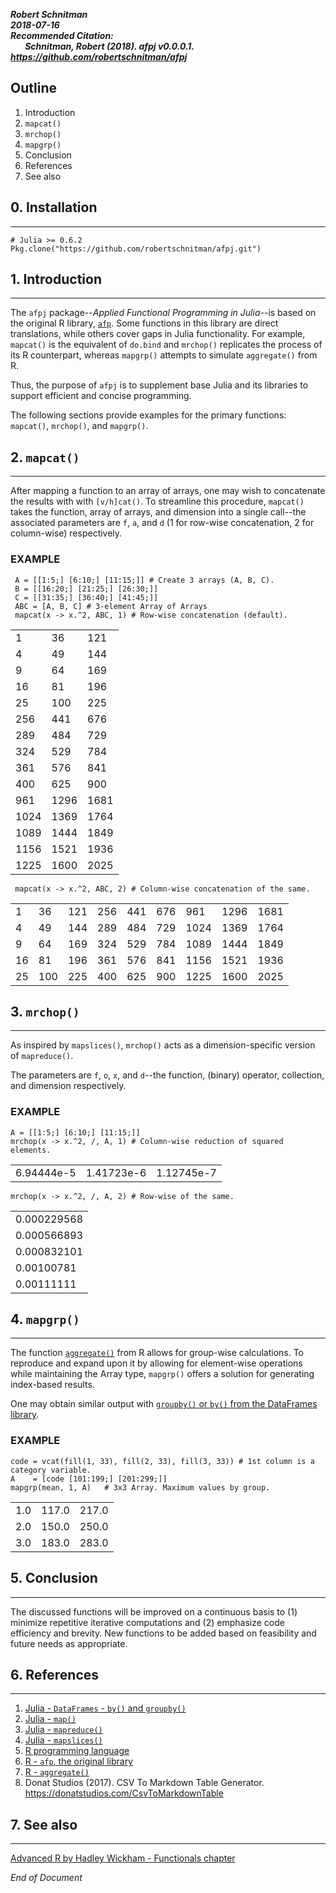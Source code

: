 ***Robert Schnitman***  
***2018-07-16***  
***Recommended Citation:  
&nbsp;&nbsp;&nbsp;&nbsp;&nbsp;&nbsp; Schnitman, Robert (2018). afpj v0.0.0.1. <https://github.com/robertschnitman/afpj>***

Outline
-------

1.  Introduction
2.  `mapcat()`
3.  `mrchop()`
4.  `mapgrp()`
5. Conclusion
6. References
7. See also

## 0. Installation
---------------
    # Julia >= 0.6.2
    Pkg.clone("https://github.com/robertschnitman/afpj.git")

## 1. Introduction
---------------

The `afpj` package--*Applied Functional Programming in Julia*--is based on the original R library, [`afp`](https://github.com/robertschnitman/afp). Some functions in this library are direct translations, while others cover gaps in Julia functionality. For example, `mapcat()` is the equivalent of `do.bind` and `mrchop()` replicates the process of its R counterpart, whereas `mapgrp()` attempts to simulate `aggregate()` from R.

Thus, the purpose of `afpj` is to supplement base Julia and its libraries to support efficient and concise programming.

The following sections provide examples for the primary functions:
`mapcat()`, `mrchop()`, and `mapgrp()`.

## 2. `mapcat()`
--------------

After mapping a function to an array of arrays, one may wish to concatenate the results with with `[v/h]cat()`. To streamline this procedure, `mapcat()` takes the function, array of arrays, and dimension into a single call--the associated parameters are `f`, `a`, and `d` (1 for row-wise concatenation, 2 for column-wise) respectively.

### EXAMPLE

     A = [[1:5;] [6:10;] [11:15;]] # Create 3 arrays (A, B, C).
     B = [[16:20;] [21:25;] [26:30;]]
     C = [[31:35;] [36:40;] [41:45;]]
     ABC = [A, B, C] # 3-element Array of Arrays
     mapcat(x -> x.^2, ABC, 1) # Row-wise concatenation (default).

|      |      |      | 
|------|------|------| 
| 1    | 36   | 121  | 
| 4    | 49   | 144  | 
| 9    | 64   | 169  | 
| 16   | 81   | 196  | 
| 25   | 100  | 225  | 
| 256  | 441  | 676  | 
| 289  | 484  | 729  | 
| 324  | 529  | 784  | 
| 361  | 576  | 841  | 
| 400  | 625  | 900  | 
| 961  | 1296 | 1681 | 
| 1024 | 1369 | 1764 | 
| 1089 | 1444 | 1849 | 
| 1156 | 1521 | 1936 | 
| 1225 | 1600 | 2025 | 

     mapcat(x -> x.^2, ABC, 2) # Column-wise concatenation of the same.

|    |     |     |     |     |     |      |      |      | 
|----|-----|-----|-----|-----|-----|------|------|------| 
| 1  | 36  | 121 | 256 | 441 | 676 | 961  | 1296 | 1681 | 
| 4  | 49  | 144 | 289 | 484 | 729 | 1024 | 1369 | 1764 | 
| 9  | 64  | 169 | 324 | 529 | 784 | 1089 | 1444 | 1849 | 
| 16 | 81  | 196 | 361 | 576 | 841 | 1156 | 1521 | 1936 | 
| 25 | 100 | 225 | 400 | 625 | 900 | 1225 | 1600 | 2025 | 
     

## 3. `mrchop()`
----------------

As inspired by `mapslices()`, `mrchop()` acts as a dimension-specific version of `mapreduce()`.

The parameters are `f`, `o`, `x`, and `d`--the function, (binary) operator, collection, and dimension respectively.

### EXAMPLE

    A = [[1:5;] [6:10;] [11:15;]]
    mrchop(x -> x.^2, /, A, 1) # Column-wise reduction of squared elements.

|            |            |            | 
|------------|------------|------------| 
| 6.94444e-5 | 1.41723e-6 | 1.12745e-7 | 


    mrchop(x -> x.^2, /, A, 2) # Row-wise of the same.
    
|              | 
|--------------| 
| 0.000229568  | 
|  0.000566893 | 
|  0.000832101 | 
|  0.00100781  | 
|  0.00111111  | 


   

## 4. `mapgrp()`
---------------

The function [`aggregate()`](https://stat.ethz.ch/R-manual/R-devel/library/stats/html/aggregate.html) from R allows for group-wise calculations. To reproduce and expand upon it by allowing for element-wise operations while maintaining the Array type, `mapgrp()` offers a solution for generating index-based results.

One may obtain similar output with [`groupby()` or `by()` from the DataFrames library](https://en.wikibooks.org/wiki/Introducing_Julia/DataFrames#Subsets_and_groups).  

### EXAMPLE

    code = vcat(fill(1, 33), fill(2, 33), fill(3, 33)) # 1st column is a category variable.
    A    = [code [101:199;] [201:299;]]
    mapgrp(mean, 1, A)   # 3x3 Array. Maximum values by group.
    
|      |         |         | 
|------|---------|---------| 
| 1.0  |   117.0 |   217.0 | 
|  2.0 |   150.0 |   250.0 | 
|  3.0 |   183.0 |   283.0 | 


## 5. Conclusion
-------------

The discussed functions will be improved on a
continuous basis to (1) minimize repetitive iterative computations and (2)
emphasize code efficiency and brevity. New functions to be added based
on feasibility and future needs as appropriate.

## 6. References
-------------
1. [Julia - `DataFrames` - `by()` and `groupby()`](https://en.wikibooks.org/wiki/Introducing_Julia/DataFrames#Subsets_and_groups)  
2. [Julia - `map()`](https://docs.julialang.org/en/v0.6.1/stdlib/collections/#Base.map)  
3. [Julia - `mapreduce()`](https://docs.julialang.org/en/v0.6.1/stdlib/collections/#Base.mapreduce-NTuple%7B4,Any%7D)  
4. [Julia - `mapslices()`](https://docs.julialang.org/en/v0.6.2/stdlib/arrays/#Base.mapslices)  
5. [R programming language](https://www.r-project.org/)  
6. [R - `afp`, the original library](https://github.com/robertschnitman/afp)  
7. [R - `aggregate()`](https://stat.ethz.ch/R-manual/R-devel/library/stats/html/aggregate.html)  
8. Donat Studios (2017). CSV To Markdown Table Generator. https://donatstudios.com/CsvToMarkdownTable

## 7. See also
------------- 
[Advanced R by Hadley Wickham - Functionals chapter](http://adv-r.had.co.nz/Functionals.html)

*End of Document*
